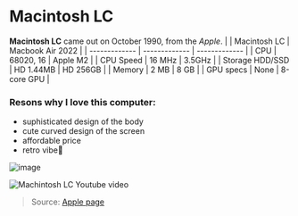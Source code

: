Macintosh LC
======
**Macintosh LC** came out on October 1990, from the *Apple*.
|  | Macintosh LC | Macbook Air 2022 |
| ------------- | ------------- | ------------- |
| CPU | 68020, 16 | Apple M2 |
| CPU Speed | 16 MHz | 3.5GHz |
| Storage HDD/SSD | HD 1.44MB | HD 256GB |
| Memory | 2 MB | 8 GB |
| GPU specs | None | 8-core GPU |


### Resons why I love this computer:
- suphisticated design of the body
- cute curved design of the screen
- affordable price
- retro vibe🥹

![image](https://upload.wikimedia.org/wikipedia/commons/thumb/b/b6/Apple_Museum_%28Prague%29_Macintosh_LC_%281990%29_%28cropped%29.jpg/440px-Apple_Museum_%28Prague%29_Macintosh_LC_%281990%29_%28cropped%29.jpg)

![Machintosh LC Youtube video](https://www.youtube.com/watch?v=dCqJ6iPHus00)
 
> Source:
[Apple page](https://support.apple.com/kb/sp205?locale=en_US)
